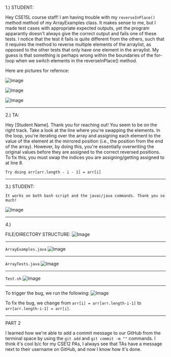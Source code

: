 1.) STUDENT:

Hey CSE15L course staff!
  I am having trouble with my `reverseInPlace()` method method of my ArrayExamples class. It makes sense to me, but I made test cases with appropriate expected outputs, yet the program apparantly doesn't always give the correct output and fails one of these tests. I notice that the test it fails is quite different from the others, such that it requires the method to reverse multiple elements of the arraylist, as opposed to the other tests that only have one element in the arraylist. My guess is that something is perhaps wrong within the boundaries of the for-loop when we switch elements in the reverseInPlace() method.

  Here are pictures for refernce:

  ![Image](ArrayExamples)  

  ![Image](ArrayTests)

  ![Image](Trigger)


------------------------------------------------------------------------------------------------------------------------------------------------------------------------

2.) TA:

  Hey [Student Name].
    Thank you for reaching out! You seem to be on the right track. Take a look at the line where you're swapping the elements. In the loop, you're iterating over the array and assigning each element to the value of the element at the mirrored position (i.e., the position from the end of the array). However, by doing this, you're essentially overwriting the original values before they are assigned to the correct reversed positions. To fix this, you must swap the indices you are assigning/getting assigned to at line 8.
    
    Try doing arr[arr.length - i - 1] = arr[i]

    
------------------------------------------------------------------------------------------------------------------------------------------------------------------------

3.) STUDENT:

    It works on both bash script and the javac/java commands. Thank you so much!

   ![Image](bashing)



------------------------------------------------------------------------------------------------------------------------------------------------------------------------



4.)

FILE/DIRECTORY STRUCTURE:
![Image](directory)

----------------------------------------------------------------------------------------------------------------------------------------------------------------

`ArrayExamples.java`
  ![Image](ArrayExamples)

----------------------------------------------------------------------------------------------------------------------------------------------------------------
`ArrayTests.java`
  ![Image](ArrayTests)
  
----------------------------------------------------------------------------------------------------------------------------------------------------------------
`Test.sh`
![Image](TEST2)

----------------------------------------------------------------------------------------------------------------------------------------------------------------

To trigger the bug, we run the following:
![Image](Trigger)


To fix the bug, we change from `arr[i] = arr[arr.length-i-1]` to `arr[arr.length-i-1] = arr[i]`.

----------------------------------------------------------------------------------------------------------------------------------------------------------------
PART 2

I learned how we're able to add a commit message to our GitHub from the terminal space by using the `git add` and  `git commit -m ""`  commands. I think it's cool b/c for my CSE12 PAs, I always see that TAs have a message next to their username on GitHub, and now I know how it's done.


